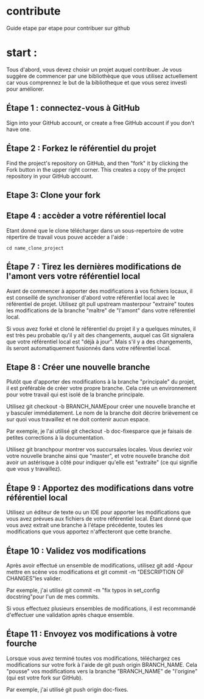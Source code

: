 # contribute

Guide etape par etape pour contribuer sur github

# start :
Tous d'abord, vous devez choisir un projet auquel contribuer. Je vous suggère de commencer par une bibliothèque que vous
utilisez actuellement car vous comprennez le but de la bibliotheque et que vous serez investi pour améliorer.

## Étape 1 : connectez-vous à GitHub
Sign into your GitHub account, or create a free GitHub account if you don't have one.

## Étape 2 : Forkez le référentiel du projet
Find the project's repository on GitHub, and then "fork" it by clicking the Fork button in the upper right corner.
This creates a copy of the project repository in your GitHub account.

## Etape 3: Clone your fork


## Etape 4 : accèder a votre référentiel local

Etant donné que le clone télécharger dans un sous-repertoire de votre répertire de travail vous pouve accèder a l'aide :
```
cd name_clone_project
```

## Étape 7 : Tirez les dernières modifications de l'amont vers votre référentiel local
Avant de commencer à apporter des modifications à vos fichiers locaux, il est conseillé de synchroniser d'abord votre
référentiel local avec le référentiel de projet. Utilisez git pull upstream masterpour "extraire" toutes les
modifications
de la branche "maître" de "l'amont" dans votre référentiel local.

Si vous avez forké et cloné le référentiel du projet il y a quelques minutes, il est très peu probable qu'il y ait des
changements, auquel cas Git signalera que votre référentiel local est "déjà à jour". Mais s'il y a des changements, ils
seront automatiquement fusionnés dans votre référentiel local.
## Etape 8 : Créer une nouvelle branche
Plutôt que d'apporter des modifications à la branche "principale" du projet, il est préférable de créer votre propre
branche. Cela crée un environnement pour votre travail qui est isolé de la branche principale.

Utilisez git checkout -b BRANCH_NAMEpour créer une nouvelle branche et y basculer immédiatement. Le nom de la branche
doit décrire brièvement ce sur quoi vous travaillez et ne doit contenir aucun espace.

Par exemple, je l'ai utilisé git checkout -b doc-fixesparce que je faisais de petites corrections à la documentation.

Utilisez git branchpour montrer vos succursales locales. Vous devriez voir votre nouvelle branche ainsi que "master", et
votre nouvelle branche doit avoir un astérisque à côté pour indiquer qu'elle est "extraite" (ce qui signifie que vous y
travaillez).

## Étape 9 : Apportez des modifications dans votre référentiel local
Utilisez un éditeur de texte ou un IDE pour apporter les modifications que vous avez prévues aux fichiers de votre
référentiel local. Étant donné que vous avez extrait une branche à l'étape précédente, toutes les modifications que vous
apportez n'affecteront que cette branche.

## Étape 10 : Validez vos modifications
Après avoir effectué un ensemble de modifications, utilisez git add -Apour mettre en scène vos modifications et git
commit -m "DESCRIPTION OF CHANGES"les valider.

Par exemple, j'ai utilisé git commit -m "fix typos in set_config docstring"pour l'un de mes commits.

Si vous effectuez plusieurs ensembles de modifications, il est recommandé d'effectuer une validation après chaque
ensemble.

## Étape 11 : Envoyez vos modifications à votre fourche
Lorsque vous avez terminé toutes vos modifications, téléchargez ces modifications sur votre fork à l'aide de git push
origin BRANCH_NAME. Cela "pousse" vos modifications vers la branche "BRANCH_NAME" de "l'origine" (qui est votre fork sur
GitHub).

Par exemple, j'ai utilisé git push origin doc-fixes.